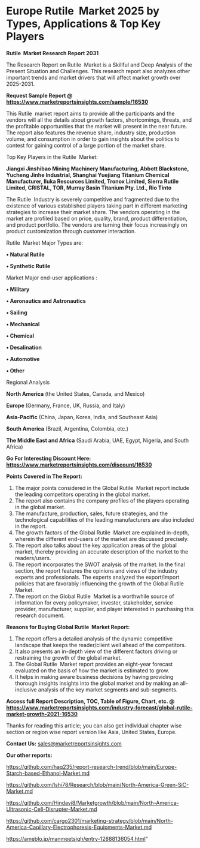 # Europe Rutile  Market 2025 by Types, Applications & Top Key Players

<strong>Rutile  Market Research Report 2031</strong>

The Research Report on Rutile  Market is a Skillful and Deep Analysis of the Present Situation and Challenges. This research report also analyzes other important trends and market drivers that will affect market growth over 2025-2031.

<strong>Request Sample Report @ <a href=https://www.marketreportsinsights.com/sample/16530>https://www.marketreportsinsights.com/sample/16530</a></strong>

This Rutile  market report aims to provide all the participants and the vendors will all the details about growth factors, shortcomings, threats, and the profitable opportunities that the market will present in the near future. The report also features the revenue share, industry size, production volume, and consumption in order to gain insights about the politics to contest for gaining control of a large portion of the market share.

Top Key Players in the Rutile  Market:

<strong>Jiangxi Jinshibao Mining Machinery Manufacturing, Abbott Blackstone, Yucheng Jinhe Industrial, Shanghai Yuejiang Titanium Chemical Manufacturer, Iluka Resources Limited, Tronox Limited, Sierra Rutile Limited, CRISTAL, TOR, Murray Basin Titanium Pty. Ltd., Rio Tinto</strong>

The Rutile  Industry is severely competitive and fragmented due to the existence of various established players taking part in different marketing strategies to increase their market share. The vendors operating in the market are profiled based on price, quality, brand, product differentiation, and product portfolio. The vendors are turning their focus increasingly on product customization through customer interaction.

Rutile  Market Major Types are:

<strong>• Natural Rutile

• Synthetic Rutile</strong>

Market Major end-user applications :

<strong>• Military

• Aeronautics and Astronautics

• Sailing

• Mechanical

• Chemical

• Desalination

• Automotive

• Other</strong>

Regional Analysis

</u><strong><b>North America</b></strong> (the United States, Canada, and Mexico)

<strong><b>Europe </b></strong>(Germany, France, UK, Russia, and Italy)

<strong><b>Asia-Pacific</b></strong> (China, Japan, Korea, India, and Southeast Asia)

<strong><b>South America</b></strong> (Brazil, Argentina, Colombia, etc.)

<strong><b>The Middle East and Africa</b></strong> (Saudi Arabia, UAE, Egypt, Nigeria, and South Africa)

<strong>Go For Interesting Discount Here: <a href=https://www.marketreportsinsights.com/discount/16530>https://www.marketreportsinsights.com/discount/16530</a></strong>

<strong>Points Covered in The Report:</strong>
<ol>
  <li>The major points considered in the Global Rutile  Market report include the leading competitors operating in the global market.</li>
  <li>The report also contains the company profiles of the players operating in the global market.</li>
  <li>The manufacture, production, sales, future strategies, and the technological capabilities of the leading manufacturers are also included in the report.</li>
  <li>The growth factors of the Global Rutile  Market are explained in-depth, wherein the different end-users of the market are discussed precisely.</li>
  <li>The report also talks about the key application areas of the global market, thereby providing an accurate description of the market to the readers/users.</li>
  <li>The report incorporates the SWOT analysis of the market. In the final section, the report features the opinions and views of the industry experts and professionals. The experts analyzed the export/import policies that are favorably influencing the growth of the Global Rutile  Market.</li>
  <li>The report on the Global Rutile  Market is a worthwhile source of information for every policymaker, investor, stakeholder, service provider, manufacturer, supplier, and player interested in purchasing this research document.</li>
</ol>
<strong>Reasons for Buying Global Rutile  Market Report:</strong>

<ol>
  <li>The report offers a detailed analysis of the dynamic competitive landscape that keeps the reader/client well ahead of the competitors.</li>
  <li>It also presents an in-depth view of the different factors driving or restraining the growth of the global market.</li>
  <li>The Global Rutile  Market report provides an eight-year forecast evaluated on the basis of how the market is estimated to grow.</li>
  <li>It helps in making aware business decisions by having providing thorough insights insights into the global market and by making an all-inclusive analysis of the key market segments and sub-segments.</li>
</ol>
<strong>Access full Report Description, TOC, Table of Figure, Chart, etc. @ <a href=https://www.marketreportsinsights.com/industry-forecast/global-rutile-market-growth-2021-16530>https://www.marketreportsinsights.com/industry-forecast/global-rutile-market-growth-2021-16530</a></strong>


Thanks for reading this article; you can also get individual chapter wise section or region wise report version like Asia, United States, Europe.

<strong>Contact Us:</strong>
sales@marketreportsinsights.com

<strong>Our other reports:</strong>

<a href=https://github.com/haq235/report-research-trend/blob/main/Europe-Starch-based-Ethanol-Market.md>https://github.com/haq235/report-research-trend/blob/main/Europe-Starch-based-Ethanol-Market.md</a>

<a href=https://github.com/Ishi78/Research/blob/main/North-America-Green-SiC-Market.md>https://github.com/Ishi78/Research/blob/main/North-America-Green-SiC-Market.md</a>

<a href=https://github.com/Hindavi8/Marketgrowth/blob/main/North-America-Ultrasonic-Cell-Disrupter-Market.md>https://github.com/Hindavi8/Marketgrowth/blob/main/North-America-Ultrasonic-Cell-Disrupter-Market.md</a>

<a href=https://github.com/cargo2301/marketing-strategy/blob/main/North-America-Capillary-Electrophoresis-Equipments-Market.md>https://github.com/cargo2301/marketing-strategy/blob/main/North-America-Capillary-Electrophoresis-Equipments-Market.md</a>

<a href=https://ameblo.jp/manmeetsigh/entry-12888136054.html>https://ameblo.jp/manmeetsigh/entry-12888136054.html</a>"
